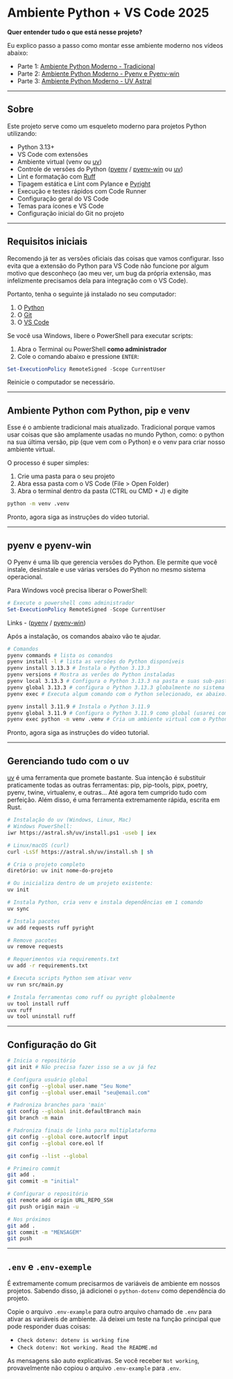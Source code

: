 # Ambiente Python + VS Code 2025

**Quer entender tudo o que está nesse projeto?**

Eu explico passo a passo como montar esse ambiente moderno nos vídeos abaixo:

- Parte 1: [Ambiente Python Moderno - Tradicional](https://youtu.be/QTw5eB6GTM8)
- Parte 2: [Ambiente Python Moderno - Pyenv e Pyenv-win](https://youtu.be/X38M7C_A2XU)
- Parte 3: [Ambiente Python Moderno - UV Astral](https://youtu.be/HuAc85cLRx0)

---

## Sobre

Este projeto serve como um esqueleto moderno para projetos Python utilizando:

- Python 3.13+
- VS Code com extensões
- Ambiente virtual (venv ou [uv](https://docs.astral.sh/uv/getting-started/))
- Controle de versões do Python ([pyenv](https://github.com/pyenv/pyenv) / [pyenv-win](https://github.com/pyenv-win/pyenv-win) ou [uv](https://docs.astral.sh/uv/getting-started/))
- Lint e formatação com [Ruff](https://github.com/astral-sh/ruff)
- Tipagem estática e Lint com Pylance e [Pyright](https://github.com/microsoft/pyright)
- Execução e testes rápidos com Code Runner
- Configuração geral do VS Code
- Temas para ícones e VS Code
- Configuração inicial do Git no projeto

---

## Requisitos iniciais

Recomendo já ter as versões oficiais das coisas que vamos configurar. Isso evita que a extensão do Python para VS Code não funcione por algum motivo que desconheço (ao meu ver, um bug da própria extensão, mas infelizmente precisamos dela para integração com o VS Code).

Portanto, tenha o seguinte já instalado no seu computador:

1. O [Python](https://www.python.org/downloads/)
2. O [Git](https://git-scm.com/downloads)
3. O [VS Code](https://code.visualstudio.com/)

Se você usa Windows, libere o PowerShell para executar scripts:

1. Abra o Terminal ou PowerShell **como administrador**
2. Cole o comando abaixo e pressione `ENTER`:

```powershell
Set-ExecutionPolicy RemoteSigned -Scope CurrentUser
```

Reinicie o computador se necessário.

---

## Ambiente Python com Python, pip e venv

Esse é o ambiente tradicional mais atualizado. Tradicional porque vamos usar coisas
que são amplamente usadas no mundo Python, como: o python na sua última versão, pip (que vem com o Python) e o venv para criar nosso ambiente virtual.

O processo é super simples:

1. Crie uma pasta para o seu projeto
2. Abra essa pasta com o VS Code (File > Open Folder)
3. Abra o terminal dentro da pasta (CTRL ou CMD + J) e digite

```sh
python -m venv .venv
```

Pronto, agora siga as instruções do vídeo tutorial.

---

## pyenv e pyenv-win

O Pyenv é uma lib que gerencia versões do Python. Ele permite que você instale, desinstale e use várias versões do Python no mesmo sistema operacional.

Para Windows você precisa liberar o PowerShell:

```powershell
# Execute o powershell como administrador
Set-ExecutionPolicy RemoteSigned -Scope CurrentUser
```

Links - ([pyenv](https://github.com/pyenv/pyenv) / [pyenv-win](https://github.com/pyenv-win/pyenv-win))

Após a instalação, os comandos abaixo vão te ajudar.

```sh
# Comandos
pyenv commands # lista os comandos
pyenv install -l # lista as versões do Python disponíveis
pyenv install 3.13.3 # Instala o Python 3.13.3
pyenv versions # Mostra as verões do Python instaladas
pyenv local 3.13.3 # Configura o Python 3.13.3 na pasta e suas sub-pastas
pyenv global 3.13.3 # configura o Python 3.13.3 globalmente no sistema todo
pyenv exec # Executa algum comando com o Python selecionado, ex abaixo:

pyenv install 3.11.9 # Instala o Python 3.11.9
pyenv global 3.11.9 # Configura o Python 3.11.9 como global (usarei com exec)
pyenv exec python -m venv .venv # Cria um ambiente virtual com o Python global
```

Pronto, agora siga as instruções do vídeo tutorial.

---

## Gerenciando tudo com o uv

[uv](https://docs.astral.sh/uv/getting-started/) é uma ferramenta que promete bastante. Sua intenção é substituir praticamente todas as outras ferramentas: pip, pip-tools, pipx, poetry, pyenv, twine, virtualenv, e outras... Até agora tem cumprido tudo com perfeição. Além disso, é uma ferramenta extremamente rápida, escrita em Rust.

```sh
# Instalação do uv (Windows, Linux, Mac)
# Windows PowerShell:
iwr https://astral.sh/uv/install.ps1 -useb | iex

# Linux/macOS (curl)
curl -LsSf https://astral.sh/uv/install.sh | sh
```

```sh
# Cria o projeto completo
diretório: uv init nome-do-projeto

# Ou inicializa dentro de um projeto existente:
uv init
```

```sh
# Instala Python, cria venv e instala dependências em 1 comando
uv sync
```

```sh
# Instala pacotes
uv add requests ruff pyright

# Remove pacotes
uv remove requests

# Requerimentos via requirements.txt
uv add -r requirements.txt
```

```sh
# Executa scripts Python sem ativar venv
uv run src/main.py

# Instala ferramentas como ruff ou pyright globalmente
uv tool install ruff
uvx ruff
uv tool uninstall ruff
```

---

## Configuração do Git

```bash
# Inicia o repositório
git init # Não precisa fazer isso se a uv já fez

# Configura usuário global
git config --global user.name "Seu Nome"
git config --global user.email "seu@email.com"

# Padroniza branches para 'main'
git config --global init.defaultBranch main
git branch -m main

# Padroniza finais de linha para multiplataforma
git config --global core.autocrlf input
git config --global core.eol lf

git config --list --global

# Primeiro commit
git add .
git commit -m "initial"

# Configurar o repositório
git remote add origin URL_REPO_SSH
git push origin main -u

# Nos próximos
git add .
git commit -m "MENSAGEM"
git push
```

---

## `.env` e `.env-exemple`

É extremamente comum precisarmos de variáveis de ambiente em nossos projetos. Sabendo
disso, já adicionei o `python-dotenv` como dependência do projeto.

Copie o arquivo `.env-example` para outro arquivo chamado de `.env` para ativar as
variáveis de ambiente. Já deixei um teste na função principal que pode responder duas coisas:

- `Check dotenv: dotenv is working fine`
- `Check dotenv: Not working. Read the README.md`

As mensagens são auto explicativas. Se você receber `Not working`, provavelmente não copiou o arquivo `.env-example` para `.env`.
